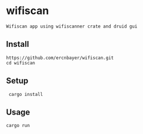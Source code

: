 # wifiscan
```Wifiscan app using wifiscanner crate and druid gui```
## Install
```
https://github.com/ercnbayer/wifiscan.git
cd wifiscan
```
## Setup
``` cargo install```

## Usage
```cargo run```



